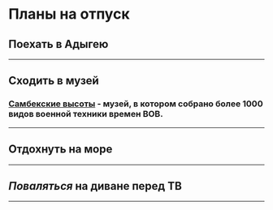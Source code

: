 # Планы на отпуск

## Поехать в Адыгею

---
## Сходить в музей
### [Самбекские высоты](https://ru.wikipedia.org/wiki/Самбекские_высоты) - музей, в котором собрано более 1000 видов военной техники времен ВОВ.
---
## Отдохнуть на море

---
## _Поваляться_ на диване перед ТВ

---